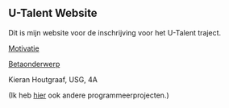 ## U-Talent Website

Dit is mijn website voor de inschrijving voor het U-Talent traject.

[Motivatie](kippenjongen.github.io/motivatie/README.md)

[Betaonderwerp](kippenjongen.github.io/onderwerp/README.md)

Kieran Houtgraaf, USG, 4A

(Ik heb [hier](https://github.com/kippenjongen) ook andere programmeerprojecten.)
